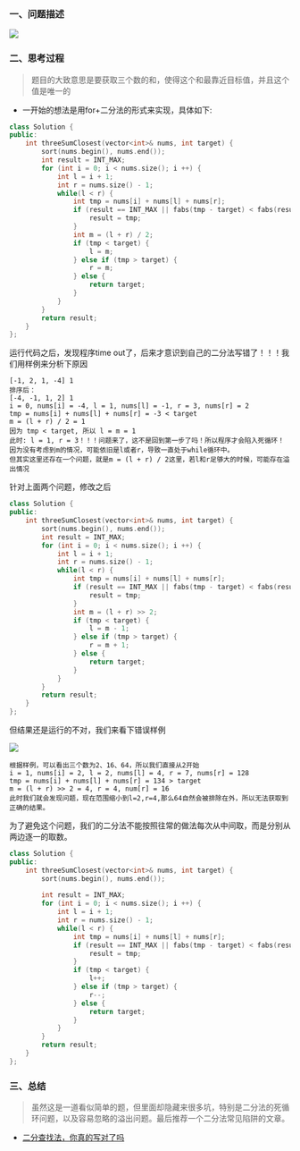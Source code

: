 ### 一、问题描述

![](https://user-gold-cdn.xitu.io/2019/3/12/16972255afdc16fe?w=804&h=253&f=png&s=36080)

### 二、思考过程
> 题目的大致意思是要获取三个数的和，使得这个和最靠近目标值，并且这个值是唯一的

- 一开始的想法是用for+二分法的形式来实现，具体如下:
```c++
class Solution {
public:
    int threeSumClosest(vector<int>& nums, int target) {
        sort(nums.begin(), nums.end());
        int result = INT_MAX;
        for (int i = 0; i < nums.size(); i ++) {
            int l = i + 1;
            int r = nums.size() - 1;
            while(l < r) {
                int tmp = nums[i] + nums[l] + nums[r];
                if (result == INT_MAX || fabs(tmp - target) < fabs(result - target)) {
                    result = tmp;
                }
                int m = (l + r) / 2;
                if (tmp < target) {
                    l = m;
                } else if (tmp > target) {
                    r = m;
                } else {
                    return target;
                }
            }
        }
        return result;
    }
};
```
运行代码之后，发现程序time out了，后来才意识到自己的二分法写错了！！！我们用样例来分析下原因
```
[-1, 2, 1, -4] 1
排序后：
[-4, -1, 1, 2] 1
i = 0, nums[i] = -4, l = 1, nums[l] = -1, r = 3, nums[r] = 2
tmp = nums[i] + nums[l] + nums[r] = -3 < target 
m = (l + r) / 2 = 1
因为 tmp < target, 所以 l = m = 1
此时: l = 1, r = 3！！！问题来了，这不是回到第一步了吗！所以程序才会陷入死循环！因为没有考虑到m的情况，可能依旧是l或者r，导致一直处于while循环中。
但其实这里还存在一个问题，就是m = (l + r) / 2这里，若l和r足够大的时候，可能存在溢出情况
```
针对上面两个问题，修改之后
```c++
class Solution {
public:
    int threeSumClosest(vector<int>& nums, int target) {
        sort(nums.begin(), nums.end());
        int result = INT_MAX;
        for (int i = 0; i < nums.size(); i ++) {
            int l = i + 1;
            int r = nums.size() - 1;
            while(l < r) {
                int tmp = nums[i] + nums[l] + nums[r];
                if (result == INT_MAX || fabs(tmp - target) < fabs(result - target)) {
                    result = tmp;
                }
                int m = (l + r) >> 2;
                if (tmp < target) {
                    l = m - 1;
                } else if (tmp > target) {
                    r = m + 1;
                } else {
                    return target;
                }
            }
        }
        return result;
    }
};
```
但结果还是运行的不对，我们来看下错误样例

![](https://user-gold-cdn.xitu.io/2019/3/13/16974d5861fdf66f?w=335&h=154&f=png&s=9099)
```
根据样例，可以看出三个数为2、16、64，所以我们直接从2开始
i = 1, nums[i] = 2, l = 2, nums[l] = 4, r = 7, nums[r] = 128
tmp = nums[i] + nums[l] + nums[r] = 134 > target
m = (l + r) >> 2 = 4, r = 4, num[r] = 16
此时我们就会发现问题，现在范围缩小到l=2,r=4,那么64自然会被排除在外，所以无法获取到正确的结果。
```
为了避免这个问题，我们的二分法不能按照往常的做法每次从中间取，而是分别从两边逐一的取数。
```c++
class Solution {
public:
    int threeSumClosest(vector<int>& nums, int target) {
        sort(nums.begin(), nums.end());
        
        int result = INT_MAX;
        for (int i = 0; i < nums.size(); i ++) {
            int l = i + 1;
            int r = nums.size() - 1;
            while(l < r) {
                int tmp = nums[i] + nums[l] + nums[r];
                if (result == INT_MAX || fabs(tmp - target) < fabs(result - target)) {
                    result = tmp;
                }
                if (tmp < target) {
                    l++;
                } else if (tmp > target) {
                    r--;
                } else {
                    return target;
                }
            }
        }
        return result;
    }
};
```
### 三、总结
> 虽然这是一道看似简单的题，但里面却隐藏来很多坑，特别是二分法的死循环问题，以及容易忽略的溢出问题。最后推荐一个二分法常见陷阱的文章。

- [二分查找法，你真的写对了吗](https://segmentfault.com/a/1190000011283470)




